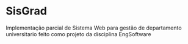 # SisGrad

Implementação parcial de Sistema Web para gestão de departamento universitario feito como projeto da disciplina EngSoftware
